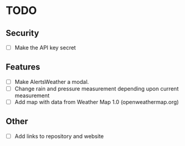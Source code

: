 # TODO

## Security

- [ ] Make the API key secret

## Features

- [ ] Make AlertsWeather a modal.
- [ ] Change rain and pressure measurement depending upon current measurement
- [ ] Add map with data from Weather Map 1.0 (openweathermap.org)

## Other

- [ ] Add links to repository and website
